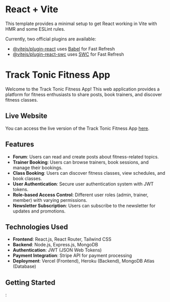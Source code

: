 # React + Vite

This template provides a minimal setup to get React working in Vite with HMR and some ESLint rules.

Currently, two official plugins are available:

- [@vitejs/plugin-react](https://github.com/vitejs/vite-plugin-react/blob/main/packages/plugin-react/README.md) uses [Babel](https://babeljs.io/) for Fast Refresh
- [@vitejs/plugin-react-swc](https://github.com/vitejs/vite-plugin-react-swc) uses [SWC](https://swc.rs/) for Fast Refresh
# Track Tonic Fitness App

Welcome to the Track Tonic Fitness App! This web application provides a platform for fitness enthusiasts to share posts, book trainers, and discover fitness classes.

## Live Website

You can access the live version of the Track Tonic Fitness App [here](https://tracktonicfitnesstraining.web.app/).

## Features

- **Forum**: Users can read and create posts about fitness-related topics.
- **Trainer Booking**: Users can browse trainers, book sessions, and manage their bookings.
- **Class Booking**: Users can discover fitness classes, view schedules, and book classes.
- **User Authentication**: Secure user authentication system with JWT tokens.
- **Role-based Access Control**: Different user roles (admin, trainer, member) with varying permissions.
- **Newsletter Subscription**: Users can subscribe to the newsletter for updates and promotions.

## Technologies Used

- **Frontend**: React.js, React Router, Tailwind CSS
- **Backend**: Node.js, Express.js, MongoDB
- **Authentication**: JWT (JSON Web Tokens)
- **Payment Integration**: Stripe API for payment processing
- **Deployment**: Vercel (Frontend), Heroku (Backend), MongoDB Atlas (Database)

## Getting Started

:


